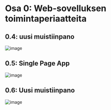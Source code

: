 # Osa 0: Web-sovelluksen toimintaperiaatteita

## 0.4: uusi muistiinpano

![image](https://user-images.githubusercontent.com/115798732/211560313-145fcdcf-49b9-458f-8c49-30f4fcc8cf18.png)

## 0.5: Single Page App

![image](https://user-images.githubusercontent.com/115798732/211561829-aae718fa-f857-4d4b-9de7-5cb5e5510313.png)

## 0.6: Uusi muistiinpano 

![image](https://user-images.githubusercontent.com/115798732/211562707-8b14ee4b-7db8-4c71-988a-d110d6fe9180.png)

